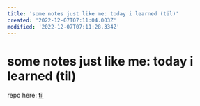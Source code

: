 ```yaml
---
title: 'some notes just like me: today i learned (til)'
created: '2022-12-07T07:11:04.003Z'
modified: '2022-12-07T07:11:28.334Z'
---
```


# some notes just like me: today i learned (til)

repo here: [til](https://github.com/benthecoder/til)
